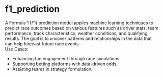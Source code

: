 # f1_prediction
A Formula 1 (F1) prediction model applies machine learning techniques to predict race outcomes based on various features such as driver stats, team performance, track characteristics, weather conditions, and qualifying results. The goal is to uncover patterns and relationships in the data that can help forecast future race events.
<br>
Use Cases:
<br>
<ul>
<li> Enhancing fan engagement through race simulations. </li>
<li> Supporting betting platforms with data-driven odds. </li>
<li> Assisting teams in strategy formulation. </li>
</ul>
